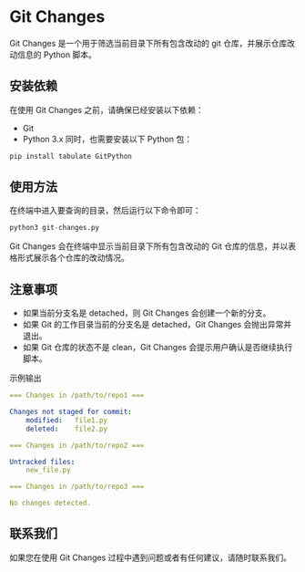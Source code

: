 # Git Changes

Git Changes 是一个用于筛选当前目录下所有包含改动的 git 仓库，并展示仓库改动信息的 Python 脚本。

## 安装依赖

在使用 Git Changes 之前，请确保已经安装以下依赖：

- Git
- Python 3.x
  同时，也需要安装以下 Python 包：

```bash
pip install tabulate GitPython
```

## 使用方法

在终端中进入要查询的目录，然后运行以下命令即可：

```python
python3 git-changes.py
```

Git Changes 会在终端中显示当前目录下所有包含改动的 Git 仓库的信息，并以表格形式展示各个仓库的改动情况。

## 注意事项

- 如果当前分支名是 detached，则 Git Changes 会创建一个新的分支。
- 如果 Git 的工作目录当前的分支名是 detached，Git Changes 会抛出异常并退出。
- 如果 Git 仓库的状态不是 clean，Git Changes 会提示用户确认是否继续执行脚本。

示例输出

```yaml
=== Changes in /path/to/repo1 ===

Changes not staged for commit:
    modified:   file1.py
    deleted:    file2.py

=== Changes in /path/to/repo2 ===

Untracked files:
    new_file.py

=== Changes in /path/to/repo3 ===

No changes detected.
```

## 联系我们

如果您在使用 Git Changes 过程中遇到问题或者有任何建议，请随时联系我们。
